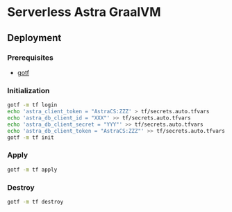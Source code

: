 # Serverless Astra GraalVM

## Deployment

### Prerequisites

- [gotf](https://github.com/craftypath/gotf)

### Initialization

```bash
gotf -m tf login
echo 'astra_client_token = "AstraCS:ZZZ' > tf/secrets.auto.tfvars
echo 'astra_db_client_id = "XXX"' >> tf/secrets.auto.tfvars
echo 'astra_db_client_secret = "YYY"' >> tf/secrets.auto.tfvars
echo 'astra_db_client_token = "AstraCS:ZZZ"' >> tf/secrets.auto.tfvars
gotf -m tf init
```

### Apply

```bash
gotf -m tf apply
```

### Destroy

```bash
gotf -m tf destroy
```